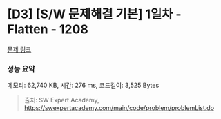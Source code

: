 # [D3] [S/W 문제해결 기본] 1일차 - Flatten - 1208 

[문제 링크](https://swexpertacademy.com/main/code/problem/problemDetail.do?contestProbId=AV139KOaABgCFAYh) 

### 성능 요약

메모리: 62,740 KB, 시간: 276 ms, 코드길이: 3,525 Bytes



> 출처: SW Expert Academy, https://swexpertacademy.com/main/code/problem/problemList.do